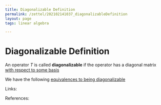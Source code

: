 ```yaml
---
title: Diagonalizable Definition
permalink: /zettel/202102141037_diagonalizableDefinition
layout: page
tags: linear algebra

---
```

# Diagonalizable Definition

An operator $T$ is called **diagonalizable** if the operator has a diagonal matrix [with respect to some basis](202102072233_matrixLinearMap)

We have the following [equivalences to being diagonalizable](202102141040_conditionsDiagonalizablity)

Links: 

References: 

